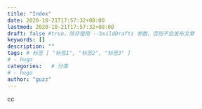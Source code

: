 ```yaml
---
title: "Index"
date: 2020-10-21T17:57:32+08:00
lastmod: 2020-10-21T17:57:32+08:00
draft: false #true，除非使用 --buildDrafts 参数，否则不会发布文章
keywords: []
description: ""
tags: # 标签 [ "标签1", "标签2", "标签3" ]
# - hugo
categories:   # 分类
# - hugo
author: "guzz"
---
```


cc

<!--more-->
